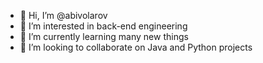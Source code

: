 - 👋 Hi, I’m @abivolarov
- 👀 I’m interested in back-end engineering
- 🌱 I’m currently learning many new things
- 💞️ I’m looking to collaborate on Java and Python projects
